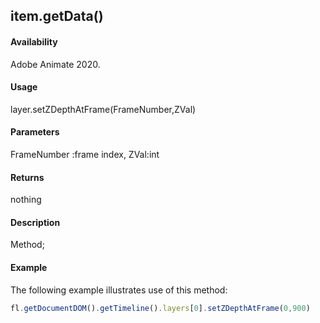 ## item.getData()

#### Availability

Adobe Animate 2020.

#### Usage

layer.setZDepthAtFrame(FrameNumber,ZVal)	

#### Parameters

FrameNumber :frame index,
ZVal:int

#### Returns

nothing	

#### Description

Method; 

#### Example

The following example illustrates use of this method:


```javascript
fl.getDocumentDOM().getTimeline().layers[0].setZDepthAtFrame(0,900)	
```